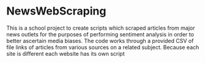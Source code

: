 # NewsWebScraping
This is a school project to create scripts which scraped articles from major news outlets for the purposes of performing sentiment analysis in order to better ascertain media biases. The code works through a provided CSV of file links of articles from various sources on a related subject. Because each site is different each website has its own script

